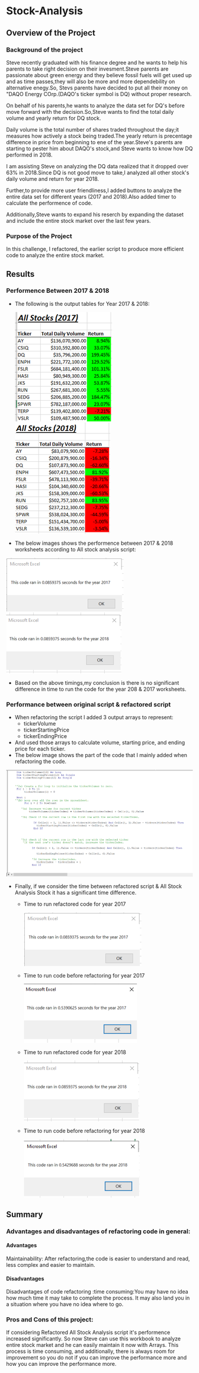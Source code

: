 # Stock-Analysis
## Overview of the Project

### Background of the project
Steve recently graduated with his finance degree and he wants to help his parents to take right decision on their invesment.Steve parents are passionate about green energy and they believe fossil fuels will get used up and as time passes,they will also be more and more dependebility on alternative enegy.So, Stevs parents have decided to put all their money on "DAQO Energy COrp.(DAQO's ticker symbol is DQ) without proper research.

On behalf of his parents,he wants to analyze the data set for DQ's before move forward with the decision.So,Steve wants to find the total daily volume and yearly return for DQ stock.

Daily volume is the total number of shares traded throughout the day;it measures how actively a stock being traded.The yearly return is precentage difference in price from beginning to ene of the year.Steve's parents are starting to pester him about DAQO's stock,and Steve wants to know how DQ performed in 2018.

I am assisting Steve on analyzing the DQ data realized that it dropped over 63% in 2018.Since DQ is not good move to take,I analyzed all other stock's daily volume and return for year 2018.

Further,to provide more user friendliness,I added buttons to analyze the entire data set for different years (2017 and 2018).Also added timer to calculate the performence of code.

Additionally,Steve wants to expand his reserch by expanding the dataset and include the entire stock market over the last few years.



### Purpose of the Project

In this challenge, I refactored, the earlier script to produce more efficient code to analyze the entire stock market.

## Results
### Performence Between 2017 & 2018
- The following is the output  tables for Year 2017 & 2018:

  ![](Resources/AllStockAnalysis2017Table.png)![](Resources/AllStockAnalysis2018Table.PNG)
  
 - The below images shows the performence between 2017 & 2018 worksheets according to All stock analysis script:

  ![](Resources/VBA_Challenge_2017.PNG)![](Resources/VBA_Challenge_2018.PNG)

 - Based on the above timings,my conclusion is there is no significant difference in time to run the code for the year 208 & 2017 worksheets.

### Performance between original script & refactored script
- When refactoring the script I added 3 output arrays to represent:
  - tickerVolume
  - tickerStartingPrice
  - tickerEndingPrice
 - And used those arrays to calculate volume, starting price, and ending price for each ticker.
 - The below image shows the part of the code that I mainly added when refactoring the code.

 ![](Resources/refactcode.png)
 
 - Finally, if we consider the time between refactored script & All Stock Analysis Stock it has a significant time difference.
   - Time to run refactored code for year 2017
   
      ![](Resources/VBA_Challenge_2017.PNG)![]()          
  
    - Time to run code before refactoring for year 2017
   
      ![](Resources/AllStockAnalysis2017time.png)
 
    - Time to run refactored code for year 2018

      ![](Resources/VBA_Challenge_2018.PNG)
 
    - Time to run code before refactoring for year 2018
 
       ![](Resources/AllStockAnalysis2018time.PNG)
       
       
 ## Summary
 
 ### Advantages and disadvantages of refactoring code in general:
 #### Advantages
 Maintainability: After refactoring,the code is easier to understand and read, less complex and easier to maintain.
 #### Disadvantages
 Disadvantages of code refactoring :time consuming:You may have no idea how much time it may take to complete the process. It may also land you in a situation where you have no idea where to go.
 
 ### Pros and Cons of this project:
 If considering Refactored All Stock Analysis script it's performence increased significantly. So now Steve can use this workbook to analyze entire stock market and he can easily maintain it now with Arrays.
 This process is time consuming, and additionally, there is always room for improvement so you do not if you can improve the performance more and how you can improve the performance more. 
 
 
